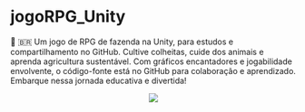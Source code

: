 # jogoRPG_Unity
🧠 🇧🇷  Um jogo de RPG de fazenda na Unity, para estudos e compartilhamento no GitHub. Cultive colheitas, cuide dos animais e aprenda agricultura sustentável. Com gráficos encantadores e jogabilidade envolvente, o código-fonte está no GitHub para colaboração e aprendizado. Embarque nessa jornada educativa e divertida!




<div align="center">
<img max-width="500" src= "https://user-images.githubusercontent.com/89424721/236950914-1ae4fc76-8d9e-4257-8151-c2aa7622ff2e.mp4" />
 </div>














